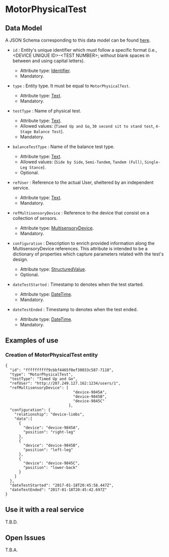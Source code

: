 # MotorPhysicalTest

## Data Model

A JSON Schema corresponding to this data model can be found [here](../schema.json).

+ `id` : Entity's unique identifier which must follow a specific format (i.e., \<DEVICE UNIQUE ID\>-\<TEST NUMBER\>; without blank spaces in between and using capital letters).
   + Attribute type: [Identifier](https://fiware.github.io/dataModels/common-schema.json#/definitions/EntityIdentifierType).
   + Mandatory.

+ `type` : Entity type. It must be equal to `MotorPhysicalTest`.
   + Attribute type: [Text](https://schema.org/Text).
   + Mandatory.

+ `testType` : Name of physical test.
   + Attribute type: [Text](https://schema.org/Text).
   + Allowed values: (`Timed Up and Go`, `30 second sit to stand test`, `4-Stage Balance Test`).
   + Mandatory.

+ `balanceTestType` : Name of the balance test type.
   + Attribute type: [Text](https://schema.org/Text).
   + Allowed values: (`Side by Side`, `Semi-Tandem`, `Tandem (Full)`, `Single-Leg Stance`).
   + Optional.

+ `refUser` : Reference to the actual User, sheltered by an independent service.
   + Attribute type: [Text](https://schema.org/Text).
   + Mandatory.

+ `refMultisensoryDevice` : Reference to the device that consist on a collection of sensors.
   + Attribute type: [MultisensoryDevice](../Sensor/MultisensoryDevice/doc/spec.md).
   + Mandatory.

+ `configuration` : Description to enrich provided information along the MultisensoryDevice references. This attribute is intended to be a dictionary of properties which capture parameters related with the test's design.
    + Attribute type: [StructuredValue](https://schema.org/StructuredValue).
    + Optional.

+ `dateTestStarted` : Timestamp to denotes when the test started.
   + Attribute type: [DateTime](https://schema.org/DateTime).
   + Mandatory.

+ `dateTestEnded` : Timestamp to denotes when the test ended.
   + Attribute type: [DateTime](https://schema.org/DateTime).
   + Mandatory.



## Examples of use
### Creation of MotorPhysicalTest entity

```
{  
  "id": "ffffffffff9cbbf4465f0ef30033c587-7118",
  "type": "MotorPhysicalTest",
  "testType": "Timed Up and Go",
  "refUser": "http://207.249.127.162:1234/users/1",
  "refMultisensoryDevice": [
                              "device-9845A", 
                              "device-9845B", 
                              "device-9845C"
                            ],
  "configuration": {
    "relationship": "device-limbs",
    "data":[
      {
        "device": "device-9845A",
        "position": "right-leg"
      },
      {
        "device": "device-9845B",
        "position": "left-leg"
      },
      {
        "device": "device-9845C",
        "position": "lower-back"
      }
    ]
  },
  "dateTestStarted": "2017-01-18T20:45:58.447Z",
  "dateTestEnded": "2017-01-18T20:45:42.697Z"
}
```

## Use it with a real service

T.B.D.

## Open Issues

T.B.A.
